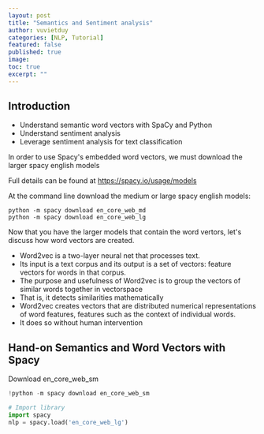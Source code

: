 ```yaml
---
layout: post
title: "Semantics and Sentiment analysis"
author: vuvietduy
categories: [NLP, Tutorial]
featured: false
published: true
image:
toc: true
excerpt: ""
---
```


## Introduction

- Understand semantic word vectors with SpaCy and Python
- Understand sentiment analysis
- Leverage sentiment analysis for text classification

In order to use Spacy's embedded word vectors, we must download the larger spacy english models

Full details can be found at https://spacy.io/usage/models

At the command line download the medium or large spacy english models:

```
python -m spacy download en_core_web_md
python -m spacy download en_core_web_lg
```

Now that you have the larger models that contain the word vertors, let's discuss how word vectors are created.

- Word2vec is a two-layer neural net that processes text.
- Its input is a text corpus and its output is a set of vectors: feature vectors for words in that corpus.
- The purpose and usefulness of Word2vec is to group the vectors of similar words together in vectorspace
- That is, it detects similarities mathematically
- Word2vec creates vectors that are distributed numerical representations of word features, features such as the context of individual words.
- It does so without human intervention

## Hand-on Semantics and Word Vectors with Spacy

Download en_core_web_sm

```python
!python -m spacy download en_core_web_sm
```

```python
# Import library
import spacy
nlp = spacy.load('en_core_web_lg')
```
